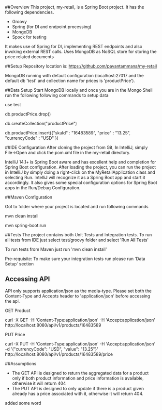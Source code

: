 ##Overview
This project, my-retail, is a Spring Boot project.  It has the following dependencies.
   - Groovy
   - Spring (for DI and endpoint processing)
   - MongoDB
   - Spock for testing

It makes use of Spring for DI, implementing REST endpoints and also invoking external REST calls. Uses MongoDB as NoSQL store for storing the price related documents

##Setup
Repository location is: https://github.com/pavantammana/my-retail

MongoDB running with default configuration (localhost:27017 and the default db 'test' and collection name for prices is 'productPrice').

##Data Setup
Start MongoDB locally and once you are in the Mongo Shell run the following following commands to setup data

use test

db.productPrice.drop()

db.createCollection("productPrice")

db.productPrice.insert({"skuId" : "16483589", "price" : "13.25", "currencyCode" : "USD" })



##IDE Configuration
After cloning the project from Git, In IntelliJ, simply File->Open and click the pom.xml file in the my-retail directory.

IntelliJ 14.1+ is Spring Boot aware and has excellent help and completion for Spring Boot configuration.  After loading the project, you can run the project in IntelliJ by simply doing a right-click on the MyRetailApplication class and selecting Run. IntelliJ will recognize it as a Spring Boot app and start it accordingly.  It also gives some special configuration options for Spring Boot apps in the Run/Debug Configuration.

##Maven Configuration

Got to folder where your project is located and run following commands

mvn clean install

mvn spring-boot:run

##Tests
The project contains both Unit Tests and Integration tests. To run all tests from IDE just select test/groovy folder and select 'Run All Tests'

To run tests from Maven just run 'mvn clean install'

Pre-requisite: To make sure your integration tests run please run 'Data Setup' section

## Accessing API

API only supports application/json as the media-type. Please set both the Content-Type and Accepts header to 'application/json' before accessing the api.

GET Product

  curl -X GET -H 'Content-Type:application/json' -H 'Accept:application/json' http://localhost:8080/api/v1/products/16483589

PUT Price

  curl -X PUT -H 'Content-Type:application/json' -H 'Accept:application/json' -d '{"currencyCode": "USD", "value": "13.25"}' http://localhost:8080/api/v1/products/16483589/price

##Assumptions

- The GET API is designed to return the aggregated data for a product only if both product information and price information is available, otherwise it will return 404
- The PUT API is designed to only update if there is a product given already has a price associated with it, otherwise it will return 404.

added some word
